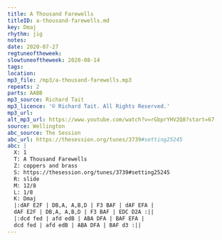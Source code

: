 ```yaml
---
title: A Thousand Farewells
titleID: a-thousand-farewells.md
key: Dmaj
rhythm: jig
notes:
date: 2020-07-27
regtuneoftheweek:
slowtuneoftheweek: 2020-08-14
tags:
location:
mp3_file: /mp3/a-thousand-farewells.mp3
repeats: 2
parts: AABB
mp3_source: Richard Tait
mp3_licence: '© Richard Tait. All Rights Reserved.'
mp3_url:
alt_mp3_url: https://www.youtube.com/watch?v=rGbprYHV2Q8?start=67
source: Wellington
abc_source: The Session
abc_url: https://thesession.org/tunes/3739#setting25245
abc: |
  X: 1
  T: A Thousand Farewells
  Z: coppers and brass
  S: https://thesession.org/tunes/3739#setting25245
  R: slide
  M: 12/8
  L: 1/8
  K: Dmaj
  |:dAF E2F | DB,A, A,B,D | F3 BAF | dAF EFA |
  dAF E2F | DB,A, A,B,D | F3 BAF | EDC D2A :||
  |:dcd fed | afd edB | ABA DFA | BAF EFA |
  dcd fed | afd edB | ABA DFA | BAF d3 :||
---
```

